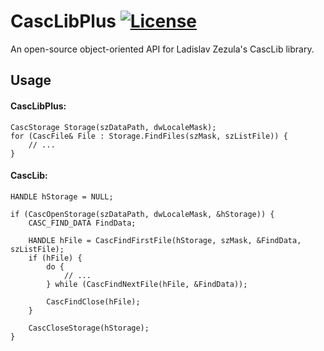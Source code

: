 # CascLibPlus [![License][license-svg]][license-url]

[license-svg]: https://img.shields.io/badge/license-MIT-blue.svg
[license-url]: LICENSE

An open-source object-oriented API for Ladislav Zezula's CascLib library.

## Usage

#### CascLibPlus:

```
CascStorage Storage(szDataPath, dwLocaleMask);
for (CascFile& File : Storage.FindFiles(szMask, szListFile)) {
    // ...
}
```

#### CascLib:

```
HANDLE hStorage = NULL;

if (CascOpenStorage(szDataPath, dwLocaleMask, &hStorage)) {
    CASC_FIND_DATA FindData;

    HANDLE hFile = CascFindFirstFile(hStorage, szMask, &FindData, szListFile);
    if (hFile) {
        do {
            // ...
        } while (CascFindNextFile(hFile, &FindData));

        CascFindClose(hFile);
    }

    CascCloseStorage(hStorage);
}
```
